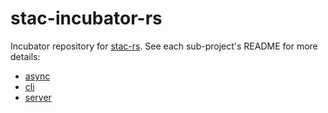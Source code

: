 # stac-incubator-rs

Incubator repository for [stac-rs](https://github.com/gadomski/stac-rs).
See each sub-project's README for more details:

- [async](async/README.md)
- [cli](cli/README.md)
- [server](server/README.md)
